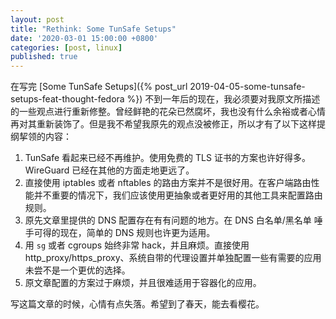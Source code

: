 ```yaml
---
layout: post
title: "Rethink: Some TunSafe Setups"
date: '2020-03-01 15:00:00 +0800'
categories: [post, linux]
published: true
---
```


在写完 [Some TunSafe Setups]({% post_url 2019-04-05-some-tunsafe-setups-feat-thought-fedora %}) 不到一年后的现在，我必须要对我原文所描述的一些观点进行重新修整。曾经鲜艳的花朵已然腐坏，我也没有什么余裕或者心情再对其重新装饰了。但是我不希望我原先的观点没被修正，所以才有了以下这样提纲挈领的内容：

1. TunSafe 看起来已经不再维护。使用免费的 TLS 证书的方案也许好得多。WireGuard 已经在其他的方面走地更远了。
2. 直接使用 iptables 或者 nftables 的路由方案并不是很好用。在客户端路由性能并不重要的情况下，我们应该使用更抽象或者更好用的其他工具来配置路由规则。
3. 原先文章里提供的 DNS 配置存在有有问题的地方。在 DNS 白名单/黑名单 唾手可得的现在，简单的 DNS 规则也许更为适用。
4. 用 `sg` 或者 cgroups 始终非常 hack，并且麻烦。直接使用 http_proxy/https_proxy、系统自带的代理设置并单独配置一些有需要的应用未尝不是一个更优的选择。
5. 原文章配置的方案过于麻烦，并且很难适用于容器化的应用。

写这篇文章的时候，心情有点失落。希望到了春天，能去看樱花。
